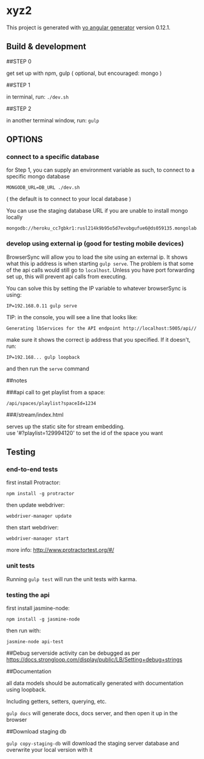 # xyz2

This project is generated with [yo angular generator](https://github.com/yeoman/generator-angular)
version 0.12.1.

## Build & development


##STEP 0

get set up with npm, gulp ( optional, but encouraged: mongo )

##STEP 1

in terminal, run: `./dev.sh`

##STEP 2

in another terminal window, run: `gulp`

## OPTIONS

### connect to a specific database
for Step 1, you can supply an environment variable as such, to connect to a specific mongo database

`MONGODB_URL=DB_URL ./dev.sh`

( the default is to connect to your local database )

You can use the staging database URL if you are unable to install mongo locally
```
mongodb://heroku_cc7gbkr1:rusl214k9b95o5d7evobgufue6@ds059135.mongolab.com:59135/heroku_cc7gbkr1
```

### develop using external ip (good for testing mobile devices)

BrowserSync will allow you to load the site using an external ip. It shows what this ip address is when starting `gulp serve`.  The problem is that some of the api calls would still go to `localhost`.  Unless you have port forwarding set up, this will prevent api calls from executing.

You can solve this by setting the IP variable to whatever browserSync is using:

```
IP=192.168.0.11 gulp serve
```

TIP: in the console, you will see a line that looks like:
```
Generating lbServices for the API endpoint http://localhost:5005/api//
```

make sure it shows the correct ip address that you specified.  If it doesn't, run: 

```
IP=192.168... gulp loopback
```
and then run the `serve` command



##notes

###api call to get playlist from a space:

`/api/spaces/playlist?spaceId=1234`

###/stream/index.html

serves up the static site for stream embedding.  
use '#?playlist=129994120' to set the id of the space you want


## Testing

### end-to-end tests

first install Protractor:

`npm install -g protractor`

then update webdriver:

`webdriver-manager update`

then start webdriver:

`webdriver-manager start`



more info: http://www.protractortest.org/#/

### unit tests
Running `gulp test` will run the unit tests with karma.


### testing the api

first install jasmine-node:

`npm install -g jasmine-node`

then run with:

`jasmine-node api-test`

##Debug
serverside activity can be debugged as per https://docs.strongloop.com/display/public/LB/Setting+debug+strings

##Documentation

all data models should be automatically generated with documentation using loopback.

Including getters, setters, querying, etc.

`gulp docs` will generate docs, docs server, and then open it up in the browser

##Download staging db

`gulp copy-staging-db` will download the staging server database and overwrite your local version with it
